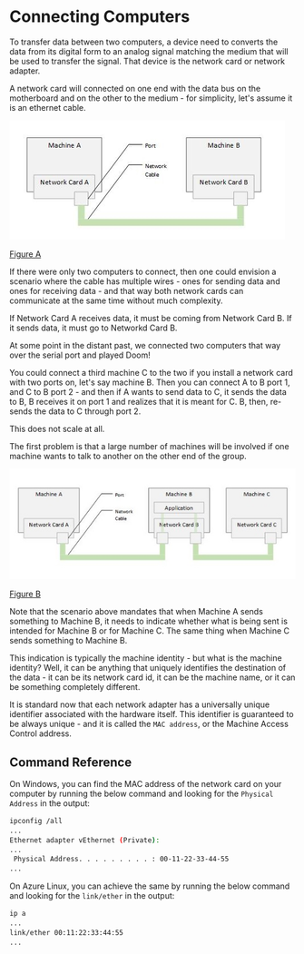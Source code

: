 # Connecting Computers

To transfer data between two computers, a device need to converts the data from
its digital form to an analog signal matching the medium that will be used to
transfer the signal. That device is the network card or network adapter.

A network card will connected on one end with the data bus on the motherboard
and on the other to the medium - for simplicity, let's assume it is an ethernet
cable.

![Figure A](./01-connecting-computers-a.jpg)

[Figure A](./01-connecting-computers-a.jpg)

If there were only two computers to connect, then one could envision a scenario
where the cable has multiple wires - ones for sending data and ones for receiving
data - and that way both network cards can communicate at the same time without
much complexity.

If Network Card A receives data, it must be coming from Network Card B. If it
sends data, it must go to Networkd Card B.

At some point in the distant past, we connected two computers that way over
the serial port and played Doom!

You could connect a third machine C to the two if you install a network card
with two ports on, let's say machine B. Then you can connect A to B port 1, and
C to B port 2 - and then if A wants to send data to C, it sends the data to B,
B receives it on port 1 and realizes that it is meant for C. B, then, re-sends
the data to C through port 2.

This does not scale at all.

The first problem is that a large number of machines will be involved if one
machine wants to talk to another on the other end of the group.

![Figure B](./01-connecting-computers-b.jpg)

[Figure B](./01-connecting-computers-b.jpg)

Note that the scenario above mandates that when Machine A sends something to
Machine B, it needs to indicate whether what is being sent is intended for
Machine B or for Machine C. The same thing when Machine C sends something to
Machine B.

This indication is typically the machine identity - but what is the machine
identity? Well, it can be anything that uniquely identifies the destination of
the data - it can be its network card id, it can be the machine name, or it can
be something completely different.

It is standard now that each network adapter has a universally unique
identifier associated with the hardware itself. This identifier is guaranteed
to be always unique - and it is called the `MAC address`, or the Machine Access
Control address.


## Command Reference

On Windows, you can find the MAC address of the network card on your computer
by running the below command and looking for the `Physical Address` in the
output:

```bash
ipconfig /all
...
Ethernet adapter vEthernet (Private):
...
 Physical Address. . . . . . . . . : 00-11-22-33-44-55
...
```

On Azure Linux, you can achieve the same by running the below command and
looking for the `link/ether` in the output:

```bash
ip a
...
link/ether 00:11:22:33:44:55
...
```
